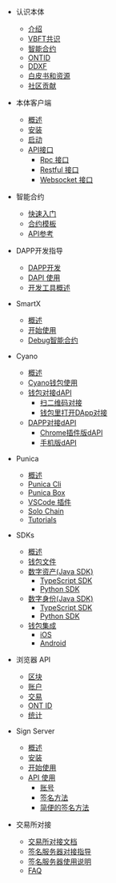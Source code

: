 
- 认识本体
  - [介绍](docs-cn/DeveloperGuide/introduction.md)
  - [VBFT共识](docs-cn/DeveloperGuide/02-VBFT-introduction.md)
  - [智能合约](docs-cn/DeveloperGuide/smartcontract/00-introduction-sc.md)
  - [ONTID](docs-cn/DeveloperGuide/04-ontid.md)
  - [DDXF](docs-cn/DeveloperGuide/05-ddxf.md)
  - [白皮书和资源](docs-cn/DeveloperGuide/06-white-papers.md)
  - [社区贡献](docs-cn/DeveloperGuide/07-contributions-guide.md)
  
- 本体客户端
  - [概述](docs-cn/goClient/0_overview.md)
  - [安装](docs-cn/goClient/1_install.md)
  - [启动](docs-cn/goClient/client.md)
  - [API接口](docs-cn/API/00-overview.md)
      - [Rpc 接口](docs-cn/API/01-rpc_api.md)
      - [Restful 接口](docs-cn/API/02-restful_api.md)
      - [Websocket 接口](docs-cn/API/03-websocket_api.md)  
- 智能合约
  - [快速入门](docs-cn/QuickGuide/02-deploy-invoke.md)
  - [合约模板](docs-cn/QuickGuide/02-deploy-invoke.md)
  - [API参考](docs-cn/QuickGuide/02-deploy-invoke.md)

- DAPP开发指导
  - [DAPP开发](docs-cn/QuickGuide/00-dapp_development.md)  
  - [DAPI 使用](docs-cn/QuickGuide/06-dapi-useage.md)  
  - [开发工具概述](docs-cn/DeveloperGuide/tools.md)
      
- SmartX
  - [概述](docs-cn/SmartX/overview.md)
  - [开始使用](docs-cn/SmartX/getting-started.md)
  - [Debug智能合约](docs-cn/QuickGuide/01-debug-a-Smart-Contract.md)
  
- Cyano
  - [概述](docs-cn/Cyano/00-overview.md)
  - [Cyano钱包使用](docs-cn/Cyano/02-getting-started.md)
  - [钱包对接dAPI](docs-cn/Cyano/Cyano-provider/00-overview.md)
      - [扫二维码对接](docs-cn/Cyano/Cyano/Cyano-provider/02-scan-qrcode.md)
      - [钱包里打开DApp对接](docs-cn/Cyano/Cyano-provider/03-embedded-h5.md)
  - [DAPP对接dAPI](docs-cn/Cyano/dApi/00-overview.md)
      - [Chrome插件版dAPI](docs-cn/Cyano/dApi/02-getting-started.md)
      - [手机版dAPI](docs-cn/Cyano/dApi-mobile/02-getting-started.md)

- Punica
  - [概述](docs-cn/Punica/punica.md)
  - [Punica Cli](docs-cn/Punica/punica-cli.md)
  - [Punica Box](docs-cn/Punica/punica-box.md)
  - [VSCode 插件](docs-cn/Punica/sc-extension.md)
  - [Solo Chain](docs-cn/Punica/solo-chain.md)
  - [Tutorials](docs-cn/Punica/tutorials.md)
  
      
- SDKs
  - [概述](docs-cn/SDKs/00-overview.md)
  - [钱包文件](docs-cn/SDKs/01-wallet-file-specification.md)
  - [数字资产(Java SDK)](docs-cn/SDKs/java-sdk.md)
      - [TypeScript SDK](docs-cn/SDKs/ts-sdk.md)
      - [Python SDK](docs-cn/SDKs/python-sdk.md)
  - [数字身份(Java SDK)](docs-cn/SDKs/java-sdk-ontid.md)
      - [TypeScript SDK](docs-cn/SDKs/ts-sdk-ontid.md)
      - [Python SDK](docs-cn/SDKs/python-sdk-ontid.md)
  - [钱包集成](docs-cn/SDKs/02-wallet-intergration.md)
      - [iOS](docs-cn/SDKs/ontology_wallet_dev_ts_sdk_zh.md)
      - [Android](docs-cn/SDKs/ontology_wallet_dev_android_zh.md)
        
- 浏览器 API
  - [区块](docs-cn/explorer/blocks.md)
  - [账户](docs-cn/explorer/accounts.md)
  - [交易](docs-cn/explorer/transactions.md)
  - [ONT ID](docs-cn/explorer/ontid.md)
  - [统计](docs-cn/explorer/statistics.md)   
  
- Sign Server
  - [概述](docs-cn/SignServer/00-overview.md)
  - [安装](docs-cn/SignServer/01-installation.md)
  - [开始使用](docs-cn/SignServer/02-getting-started.md)
  - [API 使用](docs-cn/SignServer/03-api-usage.md)
      - [账号](docs-cn/SignServer/04-api-account-methods.md)
      - [签名方法](docs-cn/SignServer/05-api-signing-methods.md)
      - [简便的签名方法](docs-cn/SignServer/06-api-signing-convinience-methods.md)


- 交易所对接
  - [交易所对接文档](docs-cn/exchange-API/Ontology-交易所对接文档.md)
  - [签名服务器对接指导](docs-cn/exchange-API/Sigsvr_Exchange_Guide.md)
  - [签名服务器使用说明](docs-cn/exchange-API/Ontology+签名服务器使用说明.md)
  - [FAQ](docs-cn/exchange-API/ONT-交易所对接FAQ.md)  